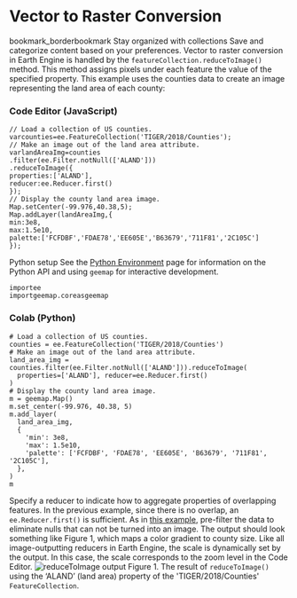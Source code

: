  
#  Vector to Raster Conversion 
bookmark_borderbookmark Stay organized with collections  Save and categorize content based on your preferences. 
Vector to raster conversion in Earth Engine is handled by the `featureCollection.reduceToImage()` method. This method assigns pixels under each feature the value of the specified property. This example uses the counties data to create an image representing the land area of each county:
### Code Editor (JavaScript)
```
// Load a collection of US counties.
varcounties=ee.FeatureCollection('TIGER/2018/Counties');
// Make an image out of the land area attribute.
varlandAreaImg=counties
.filter(ee.Filter.notNull(['ALAND']))
.reduceToImage({
properties:['ALAND'],
reducer:ee.Reducer.first()
});
// Display the county land area image.
Map.setCenter(-99.976,40.38,5);
Map.addLayer(landAreaImg,{
min:3e8,
max:1.5e10,
palette:['FCFDBF','FDAE78','EE605E','B63679','711F81','2C105C']
});
```

Python setup
See the [ Python Environment](https://developers.google.com/earth-engine/guides/python_install) page for information on the Python API and using `geemap` for interactive development.
```
importee
importgeemap.coreasgeemap
```

### Colab (Python)
```
# Load a collection of US counties.
counties = ee.FeatureCollection('TIGER/2018/Counties')
# Make an image out of the land area attribute.
land_area_img = counties.filter(ee.Filter.notNull(['ALAND'])).reduceToImage(
  properties=['ALAND'], reducer=ee.Reducer.first()
)
# Display the county land area image.
m = geemap.Map()
m.set_center(-99.976, 40.38, 5)
m.add_layer(
  land_area_img,
  {
    'min': 3e8,
    'max': 1.5e10,
    'palette': ['FCFDBF', 'FDAE78', 'EE605E', 'B63679', '711F81', '2C105C'],
  },
)
m
```

Specify a reducer to indicate how to aggregate properties of overlapping features. In the previous example, since there is no overlap, an `ee.Reducer.first()` is sufficient. As in [this example](https://developers.google.com/earth-engine/guides/reducers_reduce_columns), pre-filter the data to eliminate nulls that can not be turned into an image. The output should look something like Figure 1, which maps a color gradient to county size. Like all image-outputting reducers in Earth Engine, the scale is dynamically set by the output. In this case, the scale corresponds to the zoom level in the Code Editor.
![reduceToImage output](https://developers.google.com/static/earth-engine/images/ReduceToImage_counties.png) Figure 1. The result of `reduceToImage()` using the ‘ALAND’ (land area) property of the 'TIGER/2018/Counties' `FeatureCollection`. 
